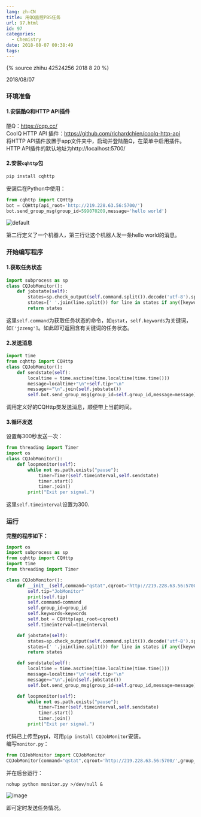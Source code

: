 ```yaml
---
lang: zh-CN
title: 用QQ监控PBS任务
url: 97.html
id: 97
categories:
  - Chemistry
date: 2018-08-07 00:38:49
tags:
---
```


{% source zhihu 42524256 2018 8 20 %}

2018/08/07

### 环境准备

#### 1.安装酷Q和HTTP API插件

酷Q：https://cqp.cc/  
CoolQ HTTP API 插件：https://github.com/richardchien/coolq-http-api  
将HTTP API插件放置于app文件夹中，启动并登陆酷Q，在菜单中启用插件。  
HTTP API插件的默认地址为http://localhost:5700/
<!--more-->

#### 2.安装`cqhttp`包

```bash
pip install cqhttp
```
安装后在Python中使用：

```python
from cqhttp import CQHttp
bot = CQHttp(api_root='http://219.228.63.56:5700/')
bot.send_group_msg(group_id=599070209,message='hello world')
```

![default](https://drive.google.com/uc?id=1M7D0SXpR8rpDOMPQs-KvtATEpPPGUhnA)

第二行定义了一个机器人，第三行让这个机器人发一条hello world的消息。  

### 开始编写程序

#### 1.获取任务状态

```python
import subprocess as sp
class CQJobMonitor():
    def jobstate(self):
        states=sp.check_output(self.command.split()).decode('utf-8').split("\n")
        states=[' '.join(line.split()) for line in states if any([keyword in line for keyword in self.keywords])]
        return states
```

这里`self.command`为获取任务状态的命令，如`qstat`，`self.keywords`为关键词，如`['jzzeng']`。如此即可返回含有关键词的任务状态。

#### 2.发送消息

```python
import time
from cqhttp import CQHttp
class CQJobMonitor():
    def sendstate(self):
        localtime = time.asctime(time.localtime(time.time()))
        message=localtime+"\n"+self.tip+"\n"
        message+="\n".join(self.jobstate())
        self.bot.send_group_msg(group_id=self.group_id,message=message)
```

调用定义好的CQHttp类发送消息，顺便带上当前时间。

#### 3.循环发送

设置每300秒发送一次：

```python
from threading import Timer
import os
class CQJobMonitor():
    def loopmonitor(self):
        while not os.path.exists("pause"):
            timer=Timer(self.timeinterval,self.sendstate)
            timer.start()
            timer.join()
        print("Exit per signal.")
```

这里`self.timeinterval`设置为300.

### 运行

**完整的程序如下：**

```python
import os
import subprocess as sp
from cqhttp import CQHttp
import time
from threading import Timer

class CQJobMonitor():
	def __init__(self,command="qstat",cqroot='http://219.228.63.56:5700/',group_id=312676525,keywords=['jzzeng'],timeinterval=300):
		self.tip="JobMonitor"
		print(self.tip)
		self.command=command
		self.group_id=group_id
		self.keywords=keywords
		self.bot = CQHttp(api_root=cqroot)
		self.timeinterval=timeinterval

	def jobstate(self):
		states=sp.check_output(self.command.split()).decode('utf-8').split("\n")
		states=[' '.join(line.split()) for line in states if any([keyword in line for keyword in self.keywords])]
		return states

	def sendstate(self):
		localtime = time.asctime(time.localtime(time.time()))
		message=localtime+"\n"+self.tip+"\n"
		message+="\n".join(self.jobstate())
		self.bot.send_group_msg(group_id=self.group_id,message=message)

	def loopmonitor(self):
		while not os.path.exists("pause"):
			timer=Timer(self.timeinterval,self.sendstate)
			timer.start()
			timer.join()
		print("Exit per signal.")
```

代码已上传至pypi，可用`pip install CQJobMonitor`安装。  
编写`monitor.py`：

```python
from CQJobMonitor import CQJobMonitor
CQJobMonitor(command="qstat",cqroot='http://219.228.63.56:5700/',group_id=312676525,keywords=['jzzeng'],timeinterval=300).loopmonitor()
```

并在后台运行：

```
nohup python monitor.py >/dev/null &
```

![image](https://drive.google.com/uc?id=12KxzikWXWoGD8pkKljRj-sUfACgH6UWZ)

  
即可定时发送任务情况。
